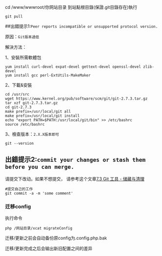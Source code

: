 cd /www/wwwroot/你网站目录
到站點根目錄(保證.git目錄存在)執行

```
git pull
```

##出錯提示1:```Peer reports incompatible or unsupported protocol version.```

原因：```Git版本過低```

解決方法：

1、安裝所需軟體包
```
yum install curl-devel expat-devel gettext-devel openssl-devel zlib-devel 
yum install gcc perl-ExtUtils-MakeMaker
```
2、下載&安裝
```
cd /usr/src
wget https://www.kernel.org/pub/software/scm/git/git-2.7.3.tar.gz
tar xzf git-2.7.3.tar.gz
cd git-2.7.3
make prefix=/usr/local/git all
make prefix=/usr/local/git install
echo "export PATH=$PATH:/usr/local/git/bin" >> /etc/bashrc
source /etc/bashrc
```
3、檢查版本：```2.X.X版本即可```
```
git --version
```
## 出錯提示2:```commit your changes or stash them before you can merge.```
请提交下改动。如果不想提交，
请参考这个文章[7.3 Git 工具 - 储藏与清理](https://git-scm.com/book/zh/v2/Git-%E5%B7%A5%E5%85%B7-%E5%82%A8%E8%97%8F%E4%B8%8E%E6%B8%85%E7%90%86)
```
#提交自己的工作
git commit -a -m 'some comment'
```


### 迁移config
执行命令

`php /网站目录/xcat migrateConfig`

迁移/更新之前会自动备份原config为.config.php.bak

迁移/更新完成之后会输出新旧配置之间的差异